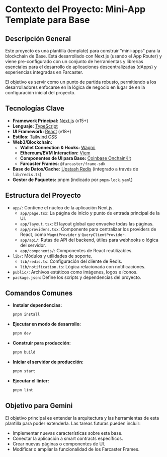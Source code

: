 # Contexto del Proyecto: Mini-App Template para Base

## Descripción General

Este proyecto es una plantilla (template) para construir "mini-apps" para la blockchain de Base. Está desarrollado con Next.js (usando el App Router) y viene pre-configurado con un conjunto de herramientas y librerías esenciales para el desarrollo de aplicaciones descentralizadas (dApps) y experiencias integradas en Farcaster.

El objetivo es servir como un punto de partida robusto, permitiendo a los desarrolladores enfocarse en la lógica de negocio en lugar de en la configuración inicial del proyecto.

## Tecnologías Clave

- **Framework Principal:** [Next.js](https://nextjs.org/) (v15+)
- **Lenguaje:** [TypeScript](https://www.typescriptlang.org/)
- **UI Framework:** [React](https://react.dev/) (v18+)
- **Estilos:** [Tailwind CSS](https://tailwindcss.com/)
- **Web3/Blockchain:**
  - **Wallet Connection & Hooks:** [Wagmi](https://wagmi.sh/)
  - **Ethereum/EVM Interaction:** [Viem](https://viem.sh/)
  - **Componentes de UI para Base:** [Coinbase OnchainKit](https://onchainkit.xyz/)
  - **Farcaster Frames:** `@farcaster/frame-sdk`
- **Base de Datos/Cache:** [Upstash Redis](https://upstash.com/redis) (integrado a través de `lib/redis.ts`)
- **Gestor de Paquetes:** pnpm (indicado por `pnpm-lock.yaml`)

## Estructura del Proyecto

- `app/`: Contiene el núcleo de la aplicación Next.js.
  - `app/page.tsx`: La página de inicio y punto de entrada principal de la UI.
  - `app/layout.tsx`: El layout global que envuelve todas las páginas.
  - `app/providers.tsx`: Componente para centralizar los providers de React, como `WagmiProvider` y `QueryClientProvider`.
  - `app/api/`: Rutas de API del backend, útiles para webhooks o lógica del servidor.
  - `app/components/`: Componentes de React reutilizables.
- `lib/`: Módulos y utilidades de soporte.
  - `lib/redis.ts`: Configuración del cliente de Redis.
  - `lib/notification.ts`: Lógica relacionada con notificaciones.
- `public/`: Archivos estáticos como imágenes, logos e íconos.
- `package.json`: Define los scripts y dependencias del proyecto.

## Comandos Comunes

- **Instalar dependencias:**
  ```bash
  pnpm install
  ```
- **Ejecutar en modo de desarrollo:**
  ```bash
  pnpm dev
  ```
- **Construir para producción:**
  ```bash
  pnpm build
  ```
- **Iniciar el servidor de producción:**
  ```bash
  pnpm start
  ```
- **Ejecutar el linter:**
  ```bash
  pnpm lint
  ```

## Objetivo para Gemini

El objetivo principal es entender la arquitectura y las herramientas de esta plantilla para poder extenderla. Las tareas futuras pueden incluir:
- Implementar nuevas características sobre esta base.
- Conectar la aplicación a smart contracts específicos.
- Crear nuevas páginas o componentes de UI.
- Modificar o ampliar la funcionalidad de los Farcaster Frames.
